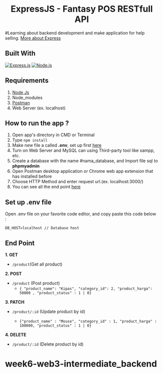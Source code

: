 <h1 align="center">ExpressJS - Fantasy POS RESTfull API</h1>

#Learning about backend development and make application for help selling. [More about Express](https://en.wikipedia.org/wiki/Express.js)

## Built With

[![Express.js](https://img.shields.io/badge/Express.js-4.x-orange.svg?style=rounded-square)](https://expressjs.com/en/starter/installing.html)
[![Node.js](https://img.shields.io/badge/Node.js-v.12.13-green.svg?style=rounded-square)](https://nodejs.org/)

## Requirements

1. <a href="https://nodejs.org/en/download/">Node Js</a>
2. Node_modules
3. <a href="https://www.getpostman.com/">Postman</a>
4. Web Server (ex. localhost)

## How to run the app ?

1. Open app's directory in CMD or Terminal
2. Type `npm install`
3. Make new file a called **.env**, set up first [here](#set-up-env-file)
4. Turn on Web Server and MySQL can using Third-party tool like xampp, etc.
5. Create a database with the name #nama_database, and Import file sql to **phpmyadmin**
6. Open Postman desktop application or Chrome web app extension that has installed before
7. Choose HTTP Method and enter request url.(ex. localhost:3000/)
8. You can see all the end point [here](#end-point)

## Set up .env file

Open .env file on your favorite code editor, and copy paste this code below :

```
DB_HOST=localhost // Database host
```

## End Point

**1. GET**

- `/product`(Get all product)

**2. POST**

- `/product` (Post product)
  - `{ "product_name": "Kipas", "category_id": 2, "product_harga": 50000 , "product_status" : 1 | 0}`

**3. PATCH**

- `/product/:id` (Update product by id)

  - `{"product_name" : "Mouse", "category_id" : 1, "product_harga" : 100000, "product_status" : 1 | 0}`

**4. DELETE**

- `/product/:id` (Delete product by id)
# week6-web3-intermediate_backend